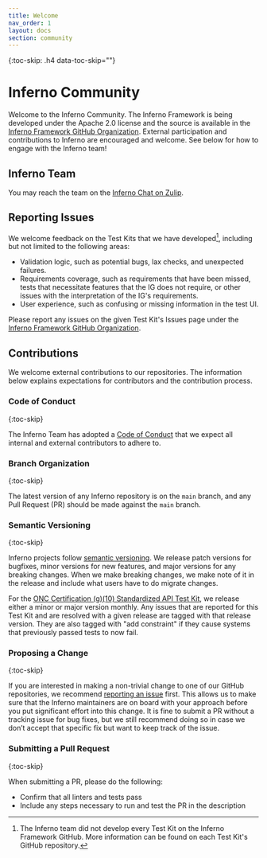 ```yaml
---
title: Welcome
nav_order: 1
layout: docs
section: community
---
```

{:toc-skip: .h4 data-toc-skip=""}

# Inferno Community

Welcome to the Inferno Community.  The Inferno Framework is being developed
under the Apache 2.0 license and the source is available in the [Inferno Framework GitHub Organization](https://github.com/inferno-framework).  External participation and contributions to Inferno are encouraged and welcome. See below for how to engage with the Inferno team!

## Inferno Team

You may reach the team on the [Inferno Chat on Zulip](https://chat.fhir.org/#narrow/stream/179309-inferno).

## Reporting Issues

We welcome feedback on the Test Kits that we have developed[^1], including but not limited to the following areas:

[^1]: The Inferno team did not develop every Test Kit on the Inferno Framework GitHub. More information can be found on each Test Kit's GitHub repository.

- Validation logic, such as potential bugs, lax checks, and unexpected failures.
- Requirements coverage, such as requirements that have been missed, tests that necessitate features that the IG does not require, or other issues with the interpretation of the IG's requirements.
- User experience, such as confusing or missing information in the test UI.

Please report any issues on the given Test Kit's Issues page under the [Inferno Framework GitHub Organization](https://github.com/inferno-framework).

## Contributions

We welcome external contributions to our repositories. The information below explains expectations for contributors and the contribution process.

### Code of Conduct
{:toc-skip}

The Inferno Team has adopted a [Code of Conduct](/community/code-of-conduct) that we expect all internal and external contributors to adhere to.

### Branch Organization
{:toc-skip}

The latest version of any Inferno repository is on the `main` branch, and any Pull Request (PR) should be made against the `main` branch.

### Semantic Versioning
{:toc-skip}

Inferno projects follow [semantic versioning](https://semver.org/). We release patch versions for bugfixes, minor versions for new features, and major versions for any breaking changes. When we make breaking changes, we make note of it in the release and include what users have to do migrate changes.

For the [ONC Certification (g)(10) Standardized API Test Kit](https://github.com/onc-healthit/onc-certification-g10-test-kit), we release either a minor or major version monthly. Any issues that are reported for this Test Kit and are resolved with a given release are tagged with that release version. They are also tagged with "add constraint" if they cause systems that previously passed tests to now fail.

### Proposing a Change
{:toc-skip}

If you are interested in making a non-trivial change to one of our GitHub repositories, we recommend [reporting an issue](#reporting-issues) first. This allows us to make sure that the Inferno maintainers are on board with your approach before you put significant effort into this change. It is fine to submit a PR without a tracking issue for bug fixes, but we still recommend doing so in case we don’t accept that specific fix but want to keep track of the issue.

### Submitting a Pull Request
{:toc-skip}

When submitting a PR, please do the following:
- Confirm that all linters and tests pass
- Include any steps necessary to run and test the PR in the description
